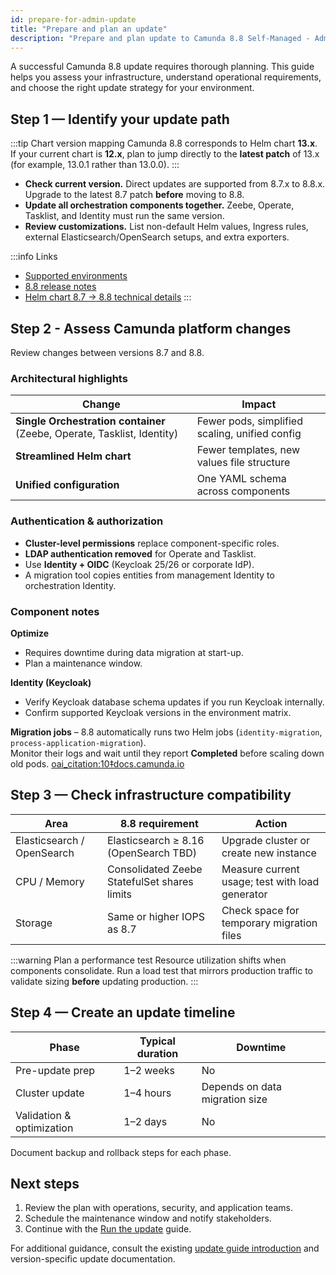 ```yaml
---
id: prepare-for-admin-update
title: "Prepare and plan an update"
description: "Prepare and plan update to Camunda 8.8 Self-Managed - Administrator guide."
---
```


A successful Camunda 8.8 update requires thorough planning. This guide helps you assess your infrastructure, understand operational requirements, and choose the right update strategy for your environment.

## Step 1 — Identify your update path

:::tip Chart version mapping
Camunda 8.8 corresponds to Helm chart **13.x**.  
If your current chart is **12.x**, plan to jump directly to the **latest patch** of 13.x (for example, 13.0.1 rather than 13.0.0).
:::

- **Check current version.** Direct updates are supported from 8.7.x to 8.8.x. Upgrade to the latest 8.7 patch **before** moving to 8.8.
- **Update all orchestration components together.** Zeebe, Operate, Tasklist, and Identity must run the same version.
- **Review customizations.** List non-default Helm values, Ingress rules, external Elasticsearch/OpenSearch setups, and extra exporters.

:::info Links

- [Supported environments](../../../reference/supported-environments.md#component-version-matrix)
- [8.8 release notes](../../../reference/announcements-release-notes/880/880-release-notes.md)
- [Helm chart 8.7 → 8.8 technical details](../../installation-methods/helm/upgrade/helm-870-880.md)
  :::

## Step 2 - Assess Camunda platform changes

Review changes between versions 8.7 and 8.8.

### Architectural highlights

| Change                                                                  | Impact                                         |
| ----------------------------------------------------------------------- | ---------------------------------------------- |
| **Single Orchestration container** (Zeebe, Operate, Tasklist, Identity) | Fewer pods, simplified scaling, unified config |
| **Streamlined Helm chart**                                              | Fewer templates, new values file structure     |
| **Unified configuration**                                               | One YAML schema across components              |

### Authentication & authorization

- **Cluster-level permissions** replace component-specific roles.
- **LDAP authentication removed** for Operate and Tasklist.
- Use **Identity + OIDC** (Keycloak 25/26 or corporate IdP).
- A migration tool copies entities from management Identity to orchestration Identity.

### Component notes

**Optimize**

- Requires downtime during data migration at start-up.
- Plan a maintenance window.

**Identity (Keycloak)**

- Verify Keycloak database schema updates if you run Keycloak internally.
- Confirm supported Keycloak versions in the environment matrix.

**Migration jobs** – 8.8 automatically runs two Helm jobs (`identity-migration`, `process-application-migration`).  
 Monitor their logs and wait until they report **Completed** before scaling down old pods. [oai_citation:10‡docs.camunda.io](../../installation-methods/helm/upgrade/helm-870-880.md)

## Step 3 — Check infrastructure compatibility

| Area                       | 8.8 requirement                              | Action                                          |
| -------------------------- | -------------------------------------------- | ----------------------------------------------- |
| Elasticsearch / OpenSearch | Elasticsearch ≥ 8.16 (OpenSearch TBD)        | Upgrade cluster or create new instance          |
| CPU / Memory               | Consolidated Zeebe StatefulSet shares limits | Measure current usage; test with load generator |
| Storage                    | Same or higher IOPS as 8.7                   | Check space for temporary migration files       |

:::warning Plan a performance test
Resource utilization shifts when components consolidate. Run a load test that mirrors production traffic to validate sizing **before** updating production.
:::

## Step 4 — Create an update timeline

| Phase                     | Typical duration | Downtime                       |
| ------------------------- | ---------------- | ------------------------------ |
| Pre-update prep           | 1–2 weeks        | No                             |
| Cluster update            | 1–4 hours        | Depends on data migration size |
| Validation & optimization | 1–2 days         | No                             |

Document backup and rollback steps for each phase.

## Next steps

1. Review the plan with operations, security, and application teams.
2. Schedule the maintenance window and notify stakeholders.
3. Continue with the [Run the update](./run-update.md) guide.

For additional guidance, consult the existing [update guide introduction](/self-managed/operational-guides/update-guide/introduction.md) and version-specific update documentation.
